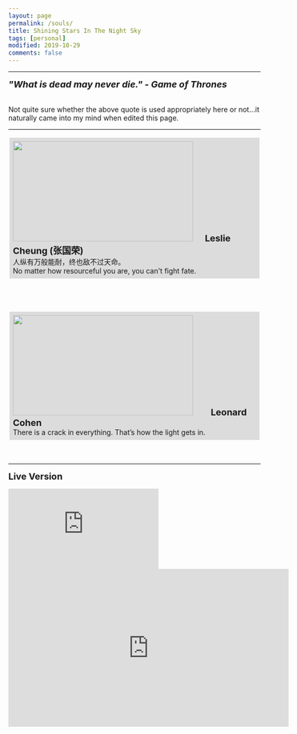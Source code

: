 ```yaml
---
layout: page
permalink: /souls/
title: Shining Stars In The Night Sky
tags: [personal]
modified: 2019-10-29
comments: false
---
```

----

<strong><i><font size = "+1">"What is dead may never die."  - Game of Thrones</font></i></strong>

<br />
Not quite sure whether the above quote is used appropriately here or not...it naturally came into my mind when edited this page.

----



<p style="border:2px; border-style:solid; border-color:#FFFFFF; background-color:#DCDCDC; padding: 0.5em;"> <img src="{{site.baseurl}}/images/leslie.jpeg" width="360" height="200"/>&nbsp;&nbsp;&nbsp;&nbsp;&nbsp;&nbsp;<strong><font size = "+1.2">Leslie Cheung (张国荣)</font></strong><br>人纵有万般能耐，终也敌不过天命。<br>
No matter how resourceful you are, you can't fight fate.</p><br>

<br />
<p style="border:2px; border-style:solid; border-color:#FFFFFF; background-color:#DCDCDC; padding: 0.5em;"> <img src="{{site.baseurl}}/images/cohen.jpg" width="360" height="200"/>&nbsp;&nbsp;&nbsp;&nbsp;&nbsp;&nbsp;&nbsp;&nbsp;&nbsp;<strong><font size = "+1.2">Leonard Cohen</font></strong><br>There is a crack in everything. That’s how the light gets in.</p><br>

---

<strong><font size = "+1">Live Version</font></strong>

<iframe width="300" height="160" src="https://www.youtube.com/embed/DgEiDc1aXr0" frameborder="0" allow="accelerometer; autoplay; encrypted-media; gyroscope; picture-in-picture" allowfullscreen></iframe>

<br />
<iframe width="560" height="315" src="https://www.youtube.com/embed/Axyzwt6-zbo" frameborder="0" allow="accelerometer; autoplay; encrypted-media; gyroscope; picture-in-picture" allowfullscreen></iframe>
